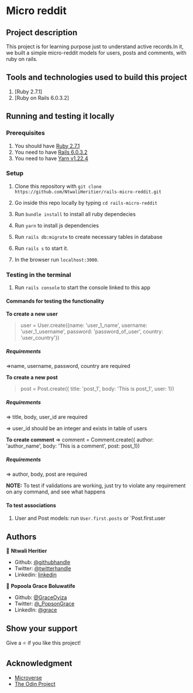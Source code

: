 # Micro reddit

## Project description
This project is for learning purpose just to understand active records.In it, we built a simple micro-reddit models for users, posts and comments, with ruby on rails. 


## Tools and technologies used to build this project
1. [Ruby 2.7.1]
2. [Ruby on Rails 6.0.3.2]

## Running and testing it locally

### Prerequisites
1. You should have [Ruby 2.7.1](https://www.ruby-lang.org/en/news/2020/03/31/ruby-2-7-1-released/)
2. You need to have [Rails 6.0.3.2](https://weblog.rubyonrails.org/2020/6/17/Rails-6-0-3-2-has-been-released/)
3. You need to have [Yarn v1.22.4](https://yarnpkg.com/)


### Setup
1. Clone this repository with `git clone https://github.com/NtwaliHeritier/rails-micro-reddit.git`

2. Go inside this repo locally by typing `cd rails-micro-reddit`

3. Run `bundle install` to install all ruby dependecies

4. Run `yarn` to install js dependencies

5. Run `rails db:migrate` to create necessary tables in database

6. Run `rails s` to start it.

7. In the browser run `localhost:3000`.

### Testing in the terminal
1. Run `rails console` to start the console linked to this app

#### Commands for testing the functionality
**To create a new user**
> user = User.create({name: 'user_1_name', username: 'user_1_username', password: 'password_of_user', country: 'user_country'})

##### Requirements
=>name, username, password, country are required

**To create a new post**
> post = Post.create({ title: 'post_1', body: 'This is post_1', user: 1})

##### Requirements
=> title, body, user_id are required

=> user_id should be an integer and exists in table of users

**To create comment**
=> comment = Comment.create({ author: 'author_name', body: 'This is a comment', post: post_1})

##### Requirements
=> author, body, post are required

__NOTE:__ To test if validations are working, just try to violate any requirement on any command, and see what happens

#### To test associations

1. User and Post models: run `User.first.posts` or `Post.first.user


## Authors

👤 **Ntwali Heritier**

- Github: [@githubhandle](https://github.com/NtwaliHeritier)
- Twitter: [@twitterhandle](https://twitter.com/NtwaliHeritier)
- Linkedin: [linkedin](https://www.linkedin.com/in/ntwaliheritier/)

👤 **Popoola Grace Boluwatife**

- Github: [@GraceOyiza](https://github.com/GraceOyiza)
- Twitter: [@_PopsonGrace](https://twitter.com/_PopsonGrace)
- LinkedIn: [@grace](https://www.linkedin.com/in/grace-popoola)

## Show your support 
Give a ⭐️ if you like this project!

## Acknowledgment
* [Microverse](https://www.microvese.org)
* [The Odin Project](https://www.theodinproject.com)
